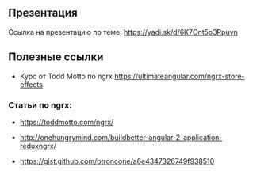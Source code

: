 ## Презентация

Ссылка на презентацию по теме: https://yadi.sk/d/6K7Ont5o3Rpuvn

## Полезные ссылки

- Курс от Todd Motto по ngrx https://ultimateangular.com/ngrx-store-effects

### Статьи по ngrx:

- https://toddmotto.com/ngrx/

- http://onehungrymind.com/buildbetter-angular-2-application-reduxngrx/

- https://gist.github.com/btroncone/a6e4347326749f938510